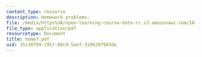 ```yaml
---
content_type: resource
description: Homework problems.
file: /media/https%3A/open-learning-course-data-rc.s3.amazonaws.com/18-443-statistics-for-applications-fall-2006/35c38799295780c95aef3106297943de_home7.pdf
file_type: application/pdf
resourcetype: Document
title: home7.pdf
uid: 35c38799-2957-80c9-5aef-3106297943de
---
```

